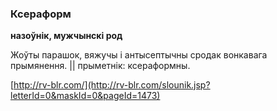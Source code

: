 ### Ксераформ
**назоўнік, мужчынскі род**

Жоўты парашок, вяжучы і антысептычны сродак вонкавага прымянення. || прыметнік: ксераформны.

<a rel="author">[http://rv-blr.com/](http://rv-blr.com/slounik.jsp?letterId=0&maskId=0&pageId=1473)</a>
